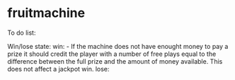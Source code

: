 # fruitmachine

To do list:

  Win/lose state:
    win:
      <!-- - All slots are the same (win jackpot - float) -->
      <!-- - if all slots are different (half of the jackpot) -->
      <!-- - If a given play results in two or more adjacent slots containing the same colour then the machine should pay out a prize of 5 times the cost of a single play. -->
      - If the machine does not have enought money to pay a prize it should credit the player with a number of free plays equal to the difference between the full prize and the amount of money available. This does not affect a jackpot win.
    lose:
      <!-- - try again page -->


